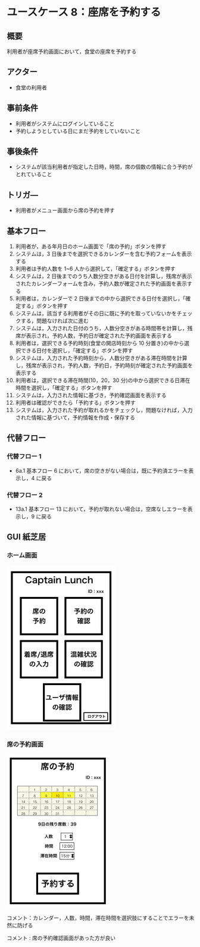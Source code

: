 # ユースケース 8：座席を予約する

## 概要

利用者が座席予約画面において，食堂の座席を予約する

## アクター

- 食堂の利用者

## 事前条件

- 利用者がシステムにログインしていること
- 予約しようとしている日にまだ予約をしていないこと

## 事後条件

- システムが該当利用者が指定した日時，時間，席の個数の情報に合う予約がとれていること

## トリガ―

- 利用者がメニュー画面から席の予約を押す

## 基本フロー

1. 利用者が，ある年月日のホーム画面で「席の予約」ボタンを押す
2. システムは，3 日後までを選択できるカレンダーを含む予約フォームを表示する
3. 利用者は予約人数を 1~6 人から選択して，「確定する」ボタンを押す
4. システムは，2 日後までのうち人数分空きがある日付を計算し，残席が表示されたカレンダーフォームを含み，予約人数が確定された予約画面を表示する
5. 利用者は，カレンダーで 2 日後までの中から選択できる日付を選択し，「確定する」ボタンを押す
6. システムは，該当する利用者がその日に既に予約を取っていないかをチェックする，問題なければ次に進む
7. システムは，入力された日付のうち，人数分空きがある時間帯を計算し，残席が表示され，予約人数，予約日が確定された予約画面を表示する
8. 利用者は，選択できる予約時刻(食堂の開店時刻から 10 分置き)の中から選択できる日付を選択し，「確定する」ボタンを押す
9. システムは，入力された予約時刻から，人数分空きがある滞在時間を計算し，残席が表示され，予約人数，予約日，予約時刻が確定された予約画面を表示する
10. 利用者は，選択できる滞在時間(10，20，30 分)の中から選択できる日滞在時間を選択し，「確定する」ボタンを押す
11. システムは，入力された情報に基づき，予約確認画面を表示する
12. 利用者は確認ができたら「予約する」ボタンを押す
13. システムは，入力された予約が取れるかをチェックし，問題なければ，入力された情報に基づいて，予約情報を作成・保存する

## 代替フロー

### 代替フロー 1

- 6a.1 基本フロー 6 において，席の空きがない場合は，既に予約済エラーを表示し，4 に戻る

### 代替フロー 2

- 13a.1 基本フロー 13 において，予約が取れない場合は，空席なしエラーを表示し，9 に戻る

## GUI 紙芝居

### ホーム画面

<img src="./img/Home.png">

### 席の予約画面

<img src="./img/Reservation.png">

コメント：カレンダー，人数，時間，滞在時間を選択肢にすることでエラーを未然に防げる

コメント : 席の予約確認画面があった方が良い
